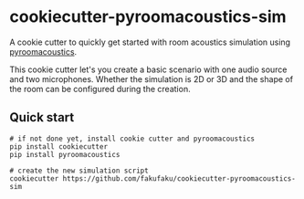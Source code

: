 # cookiecutter-pyroomacoustics-sim

A cookie cutter to quickly get started with room acoustics simulation
using [pyroomacoustics](https://github.com/LCAV/pyroomacoustics).

This cookie cutter let's you create a basic scenario with one audio source
and two microphones. Whether the simulation is 2D or 3D and the shape of the
room can be configured during the creation.

## Quick start

    # if not done yet, install cookie cutter and pyroomacoustics
    pip install cookiecutter
    pip install pyroomacoustics
    
    # create the new simulation script
    cookiecutter https://github.com/fakufaku/cookiecutter-pyroomacoustics-sim
